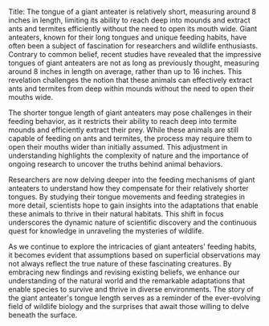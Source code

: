 Title: The tongue of a giant anteater is relatively short, measuring around 8 inches in length, limiting its ability to reach deep into mounds and extract ants and termites efficiently without the need to open its mouth wide.
Giant anteaters, known for their long tongues and unique feeding habits, have often been a subject of fascination for researchers and wildlife enthusiasts. Contrary to common belief, recent studies have revealed that the impressive tongues of giant anteaters are not as long as previously thought, measuring around 8 inches in length on average, rather than up to 16 inches. This revelation challenges the notion that these animals can effectively extract ants and termites from deep within mounds without the need to open their mouths wide.

The shorter tongue length of giant anteaters may pose challenges in their feeding behavior, as it restricts their ability to reach deep into termite mounds and efficiently extract their prey. While these animals are still capable of feeding on ants and termites, the process may require them to open their mouths wider than initially assumed. This adjustment in understanding highlights the complexity of nature and the importance of ongoing research to uncover the truths behind animal behaviors.

Researchers are now delving deeper into the feeding mechanisms of giant anteaters to understand how they compensate for their relatively shorter tongues. By studying their tongue movements and feeding strategies in more detail, scientists hope to gain insights into the adaptations that enable these animals to thrive in their natural habitats. This shift in focus underscores the dynamic nature of scientific discovery and the continuous quest for knowledge in unraveling the mysteries of wildlife.

As we continue to explore the intricacies of giant anteaters' feeding habits, it becomes evident that assumptions based on superficial observations may not always reflect the true nature of these fascinating creatures. By embracing new findings and revising existing beliefs, we enhance our understanding of the natural world and the remarkable adaptations that enable species to survive and thrive in diverse environments. The story of the giant anteater's tongue length serves as a reminder of the ever-evolving field of wildlife biology and the surprises that await those willing to delve beneath the surface.